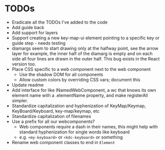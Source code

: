 # TODOs

* Eradicate all the TODOs I've added to the code
* Add guide back
* Add support for layers
* Support creating a new key-map-ui element pointing to a specific key or guide step - needs testing
* diamargs seem to start drawing only at the halfway point, see the arrow layer for example, the inner half of the diamarg is empty and on each side all four lines are drawn in the outer half. This bug exists in the React version too.
* Place CSS specific to a web component next to the web component
    * Use the shadow DOM for all components
    * Allow custom colors by overriding CSS vars; document this
* Update readme
* Add interface for like INamedWebComponent, a wc that knows its own element name with a .elementName property, and make registerAll simpler.
* Standardize capitalization and hyphenization of KeyMap/Keymap, KeyBoard/Keyboard, key-map/keymap, etc
* Standardize capitalization of filenames
* Use a prefix for all our webcomponents?
    * Web components require a dash in their names, this might help with standard hyphenization for single words like keyboard
    * e.g. `<my-keyboard>` or `<kdc-keyboard>` or something
* Rename web component classes to end in `Element`
